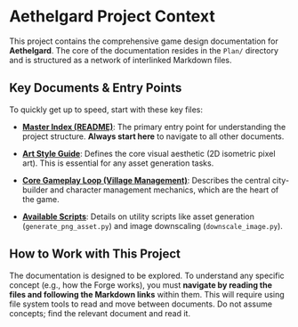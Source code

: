 # Aethelgard Project Context

This project contains the comprehensive game design documentation for **Aethelgard**. The core of the documentation resides in the `Plan/` directory and is structured as a network of interlinked Markdown files.

## Key Documents & Entry Points

To quickly get up to speed, start with these key files:

- **[Master Index (README)](./Plan/README.md)**: The primary entry point for understanding the project structure. **Always start here** to navigate to all other documents.

- **[Art Style Guide](./Plan/Game/Design/StyleGuide.md)**: Defines the core visual aesthetic (2D isometric pixel art). This is essential for any asset generation tasks.

- **[Core Gameplay Loop (Village Management)](./Plan/Game/Systems/VillageManagement.md)**: Describes the central city-builder and character management mechanics, which are the heart of the game.

- **[Available Scripts](./scripts/README.md)**: Details on utility scripts like asset generation (`generate_png_asset.py`) and image downscaling (`downscale_image.py`).

## How to Work with This Project

The documentation is designed to be explored. To understand any specific concept (e.g., how the Forge works), you must **navigate by reading the files and following the Markdown links** within them. This will require using file system tools to read and move between documents. Do not assume concepts; find the relevant document and read it.
